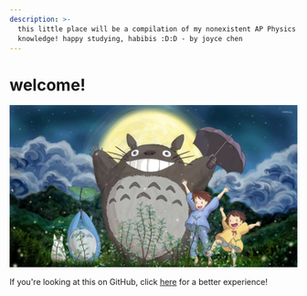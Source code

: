 ```yaml
---
description: >-
  this little place will be a compilation of my nonexistent AP Physics C
  knowledge! happy studying, habibis :D:D - by joyce chen
---
```


# welcome!

![me & u all happily studying ap physics :)](.gitbook/assets/776645.jpg)

If you're looking at this on GitHub, click [here](https://joyce-chen.gitbook.io/ap-physics-c-e-and-m/) for a better experience!
